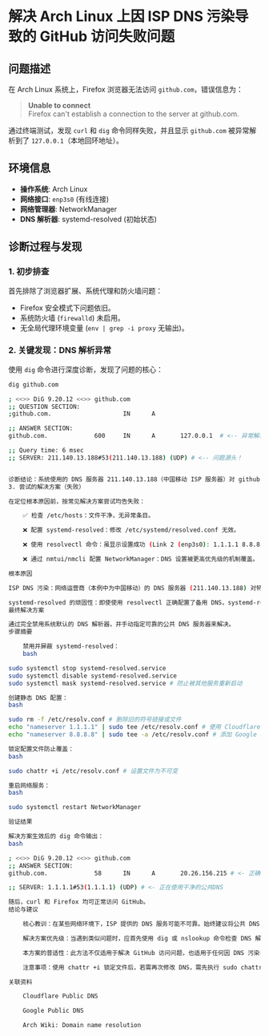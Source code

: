 # 解决 Arch Linux 上因 ISP DNS 污染导致的 GitHub 访问失败问题

## 问题描述

在 Arch Linux 系统上，Firefox 浏览器无法访问 `github.com`，错误信息为：
> **Unable to connect**  
> Firefox can't establish a connection to the server at github.com.

通过终端测试，发现 `curl` 和 `dig` 命令同样失败，并且显示 `github.com` 被异常解析到了 `127.0.0.1`（本地回环地址）。

## 环境信息

- **操作系统**: Arch Linux
- **网络接口**: `enp3s0` (有线连接)
- **网络管理器**: NetworkManager
- **DNS 解析器**: systemd-resolved (初始状态)

## 诊断过程与发现

### 1. 初步排查

首先排除了浏览器扩展、系统代理和防火墙问题：
- Firefox 安全模式下问题依旧。
- 系统防火墙 (`firewalld`) 未启用。
- 无全局代理环境变量 (`env | grep -i proxy` 无输出)。

### 2. 关键发现：DNS 解析异常

使用 `dig` 命令进行深度诊断，发现了问题的核心：

```bash
dig github.com

; <<>> DiG 9.20.12 <<>> github.com
;; QUESTION SECTION:
;github.com.                    IN      A

;; ANSWER SECTION:
github.com.             600     IN      A       127.0.0.1  # <-- 异常解析！

;; Query time: 6 msec
;; SERVER: 211.140.13.188#53(211.140.13.188) (UDP) # <-- 问题源头！


诊断结论：系统使用的 DNS 服务器 211.140.13.188（中国移动 ISP 服务器）对 github.com 的查询返回了伪造的 127.0.0.1，这是一种典型的 DNS 污染/劫持。
3. 尝试的解决方案（失败）

在定位根本原因前，按常见解决方案尝试均告失败：

    ✅ 检查 /etc/hosts：文件干净，无异常条目。

    ❌ 配置 systemd-resolved：修改 /etc/systemd/resolved.conf 无效。

    ❌ 使用 resolvectl 命令：虽显示设置成功 (Link 2 (enp3s0): 1.1.1.1 8.8.8.8)，但实际查询仍被劫持。

    ❌ 通过 nmtui/nmcli 配置 NetworkManager：DNS 设置被更高优先级的机制覆盖。

根本原因

ISP DNS 污染：网络运营商（本例中为中国移动）的 DNS 服务器 (211.140.13.188) 对特定域名（如 github.com）进行了投毒，返回错误的 127.0.0.1 作为解析结果，导致任何连接尝试都指向本机而失败。

systemd-resolved 的顽固性：即使使用 resolvectl 正确配置了备用 DNS，systemd-resolved 服务仍优先使用从 DHCP 获取的 ISP DNS 服务器，导致自定义设置不生效。
最终解决方案

通过完全禁用系统默认的 DNS 解析器，并手动指定可靠的公共 DNS 服务器来解决。
步骤摘要

    禁用并屏蔽 systemd-resolved：
    bash

sudo systemctl stop systemd-resolved.service
sudo systemctl disable systemd-resolved.service
sudo systemctl mask systemd-resolved.service # 防止被其他服务重新启动

创建静态 DNS 配置：
bash

sudo rm -f /etc/resolv.conf # 删除旧的符号链接或文件
echo "nameserver 1.1.1.1" | sudo tee /etc/resolv.conf # 使用 Cloudflare DNS
echo "nameserver 8.8.8.8" | sudo tee -a /etc/resolv.conf # 添加 Google DNS 作为备用

锁定配置文件防止覆盖：
bash

sudo chattr +i /etc/resolv.conf # 设置文件为不可变

重启网络服务：
bash

sudo systemctl restart NetworkManager

验证结果

解决方案生效后的 dig 命令输出：
bash

; <<>> DiG 9.20.12 <<>> github.com
;; ANSWER SECTION:
github.com.             58      IN      A       20.26.156.215 # <- 正确解析到真实IP

;; SERVER: 1.1.1.1#53(1.1.1.1) (UDP) # <- 正在使用干净的公共DNS

随后，curl 和 Firefox 均可正常访问 GitHub。
结论与建议

    核心教训：在某些网络环境下，ISP 提供的 DNS 服务可能不可靠。始终建议将公共 DNS（如 1.1.1.1, 8.8.8.8）作为首选。

    解决方案优先级：当遇到类似问题时，应首先使用 dig 或 nslookup 命令检查 DNS 解析结果，这是定位 DNS 污染问题最快的方法。

    本方案的普适性：此方法不仅适用于解决 GitHub 访问问题，也适用于任何因 DNS 污染导致的网站无法访问的情况。

    注意事项：使用 chattr +i 锁定文件后，若需再次修改 DNS，需先执行 sudo chattr -i /etc/resolv.conf 解除锁定。

关联资料

    Cloudflare Public DNS

    Google Public DNS

    Arch Wiki: Domain name resolution